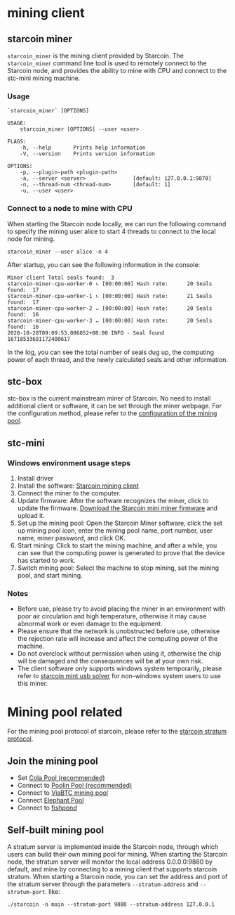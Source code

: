 # mining client

## starcoin miner

`starcoin_miner` is the mining client provided by Starcoin.
The `starcoin_miner` command line tool is used to remotely connect to the Starcoin node, and provides the ability to mine with CPU and connect to the stc-mini mining machine.

### Usage

```shell
`starcoin_miner` [OPTIONS]

USAGE:
    starcoin_miner [OPTIONS] --user <user>

FLAGS:
    -h, --help       Prints help information
    -V, --version    Prints version information

OPTIONS:
    -p, --plugin-path <plugin-path>
    -a, --server <server>               [default: 127.0.0.1:9870]
    -n, --thread-num <thread-num>       [default: 1]
    -u, --user <user>
```

### Connect to a node to mine with CPU

When starting the Starcoin node locally, we can run the following command to specify the mining user alice to start 4 threads to connect to the local node for mining.

```shell
starcoin_miner --user alice -n 4
```

After startup, you can see the following information in the console:

```shell
Miner client Total seals found:  3
starcoin-miner-cpu-worker-0 ⠦ [00:00:00] Hash rate:      20 Seals found:  17
starcoin-miner-cpu-worker-1 ⠦ [00:00:00] Hash rate:      21 Seals found:  17
starcoin-miner-cpu-worker-2 ⠤ [00:00:00] Hash rate:      20 Seals found:  16
starcoin-miner-cpu-worker-3 ⠤ [00:00:00] Hash rate:      20 Seals found:  16
2020-10-28T09:09:53.006852+08:00 INFO - Seal found 16718533681172480617
```

In the log, you can see the total number of seals dug up, the computing power of each thread, and the newly calculated seals and other information.

## stc-box

stc-box is the current mainstream miner of Starcoin.
No need to install additional client or software, it can be set through the miner webpage.
For the configuration method, please refer to the [configuration of the mining pool](https://www.yuque.com/bixinkelekuangchi/stoxms/knlyf3).

## stc-mini

### Windows environment usage steps

1. Install driver
2. Install the software: [Starcoin mining client](https://github.com/starcoinorg/starcoin_mini_miner/releases/)
3. Connect the miner to the computer.
4. Update firmware: After the software recognizes the miner, click to update the firmware. [Download the Starcoin mini miner firmware](https://github.com/starcoinorg/starcoin_mini_miner/releases/download/v0.0.2/starcoin_mini_miner_recovery_v0.0.2.bin) and upload it.
5. Set up the mining pool: Open the Starcoin Miner software, click the set up mining pool icon, enter the mining pool name, port number, user name, miner password, and click OK.
6. Start mining: Click to start the mining machine, and after a while, you can see that the computing power is generated to prove that the device has started to work.
7. Switch mining pool: Select the machine to stop mining, set the mining pool, and start mining.

### Notes

- Before use, please try to avoid placing the miner in an environment with poor air circulation and high temperature, otherwise it may cause abnormal work or even damage to the equipment.
- Please ensure that the network is unobstructed before use, otherwise the rejection rate will increase and affect the computing power of the machine.
- Do not overclock without permission when using it, otherwise the chip will be damaged and the consequences will be at your own risk.
- The client software only supports windows system temporarily, please refer to [starcoin mint usb solver](https://github.com/fikgol/usbsolver) for non-windows system users to use this miner.

# Mining pool related

For the mining pool protocol of starcoin, please refer to the [starcoin stratum protocol](https://github.com/starcoinorg/starcoin/blob/master/stratum/stratum_mining_protocol.md).

## Join the mining pool

- Set [Cola Pool (recommended)](https://www.yuque.com/docs/share/5c5ae94a-3ed4-4dab-98ca-62baf17891e0)
- Connect to [Poolin Pool (recommended)](https://help.poolin.com/hc/zh-cn/articles/360060982092)
- Connect to [ViaBTC mining pool](https://support.viabtc.com/hc/zh-cn/articles/900005939326)
- Connect [Elephant Pool](https://www.dxpool.com/help/zh/starcoin-mining-toturial)
- Connect to [fishpond](https://blog.f2pool.com/zh/mining-tutorial/stc)

## Self-built mining pool

A stratum server is implemented inside the Starcoin node, through which users can build their own mining pool for mining.
When starting the Starcoin node, the stratum server will monitor the local address 0.0.0.0:9880 by default, and mine by connecting to a mining client that supports starcoin stratum.
When starting a Starcoin node, you can set the address and port of the stratum server through the parameters `--stratum-address` and `--stratum-port`. like:

```shell
./starcoin -n main --stratum-port 9880 --stratum-address 127.0.0.1
```

